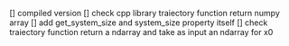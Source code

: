 [] compiled version
    [] check cpp library traiectory function return numpy array
    [] add get_system_size and system_size property itself
    [] check traiectory function return a ndarray and take as input an ndarray for x0